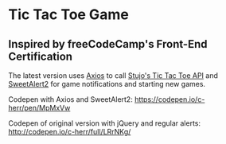 # Tic Tac Toe Game

## Inspired by freeCodeCamp's Front-End Certification

The latest version uses [Axios](https://github.com/mzabriskie/axios) to call [Stujo's Tic Tac Toe API](https://github.com/stujo/tictactoe-api)
and [SweetAlert2](https://github.com/limonte/sweetalert2) for game notifications and starting new games.

Codepen with Axios and SweetAlert2: https://codepen.io/c-herr/pen/MpMxVw

Codepen of original version with jQuery and regular alerts: http://codepen.io/c-herr/full/LRrNKg/
